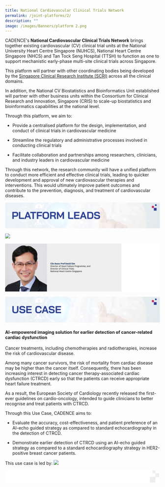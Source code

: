 ```yaml
---
title: National Cardiovascular Clinical Trials Network
permalink: /joint-platforms/2/
description: ""
image: /images/Banners/platform 2.png
---
```

CADENCE's **National Cardiovascular Clinical Trials Network** brings together existing cardiovascular (CV) clinical trial units at the National University Heart Centre Singapore (NUHCS), National Heart Centre Singapore (NHCS) and Tan Tock Seng Hospital (TTSH) to function as one to support mechanistic early-phase multi-site clinical trials across Singapore. 

This platform will partner with other coordinating bodies being developed by the [Singapore Clinical Research Institute (SCRI)](https://scri.edu.sg) across all the clinical domains. 

In addition, the National CV Biostatistics and Bioinformatics Unit established will partner with other business units within the Consortium for Clinical Research and Innovation, Singapore (CRIS) to scale-up biostatistics and bioinformatics capabilities at the national level.

Through this platform, we aim to:

* Provide a centralised platform for the design, implementation, and conduct of clinical trials in cardiovascular medicine

* Streamline the regulatory and administrative processes involved in conducting clinical trials

* Facilitate collaboration and partnerships among researchers, clinicians, and industry leaders in cardiovascular medicine

Through this network, the research community will have a unified platform to conduct more efficient and effective clinical trials, leading to quicker development and approval of new cardiovascular therapies and interventions. This would ultimately improve patient outcomes and contribute to the prevention, diagnosis, and treatment of cardiovascular diseases.

![](/images/Banners/platform%202%20-%20platform%20leads.png)

![](/images/01_Leadership/02_Executive%20Committee/cadence%20-%2004.png)

![](/images/01_Leadership/02_Executive%20Committee/cadence%20-%2011.png)

![](/images/Banners/platform%202%20-%20use%20case.png)
#### **AI-empowered imaging solution for earlier detection of cancer-related cardiac dysfunction**

Cancer treatments, including chemotherapies and radiotherapies, increase the risk of cardiovascular disease. 

Among many cancer survivors, the risk of mortality from cardiac disease may be higher than the cancer itself. Consequently, there has been increasing interest in detecting cancer therapy-associated cardiac dysfunction (CTRCD) early so that the patients can receive appropriate heart failure treatment. 

As a result, the European Society of Cardiology recently released the first-ever guidelines on cardio-oncology, intended to guide clinicians to better recognise and treat patients with CTRCD. 
    

Through this Use Case, CADENCE aims to:
    
*   Evaluate the accuracy, cost-effectiveness, and patient preference of an AI-echo guided strategy as compared to standard echocardiography in the detection of CTRCD. 
    
*   Demonstrate earlier detection of CTRCD using an AI-echo guided strategy as compared to a standard echocardiography strategy in HER2-positive breast cancer patients.

This use case is led by:
![](/images/01_Leadership/02_Executive%20Committee/cadence%20-%2006.png)

![](/images/Banners/page%20footer%202.png)